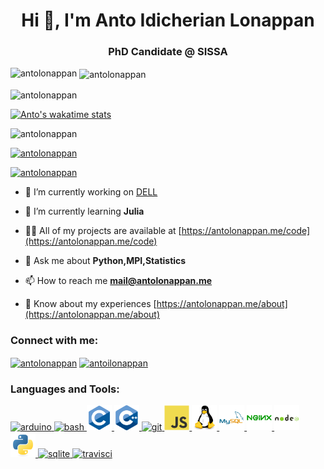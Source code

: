 
<h1 align="center">Hi 👋, I'm Anto Idicherian Lonappan</h1>
<h3 align="center">PhD Candidate @ SISSA</h3>
<p><img align="left" src="https://github-readme-stats.vercel.app/api/top-langs?username=antolonappan&show_icons=true&locale=en&layout=compact&hide=jupyter%20notebook" alt="antolonappan" /></p>

<p>&nbsp;<img align="center" src="https://github-readme-stats.vercel.app/api?username=antolonappan&show_icons=true&locale=en" alt="antolonappan" /></p>

<p><img align="center" src="https://github-readme-streak-stats.herokuapp.com/?user=antolonappan&" alt="antolonappan" /></p>

[![Anto's wakatime stats](https://github-readme-stats.vercel.app/api/wakatime?username=antolonappan)](https://wakatime.com/@antolonappan)


<p align="left"> <img src="https://komarev.com/ghpvc/?username=antolonappan&label=Profile%20views&color=0e75b6&style=flat" alt="antolonappan" /> </p>

<p align="left"> <a href="https://github.com/ryo-ma/github-profile-trophy"><img src="https://github-profile-trophy.vercel.app/?username=antolonappan" alt="antolonappan" /></a> </p>

<p align="left"> <a href="https://twitter.com/antolonappan" target="blank"><img src="https://img.shields.io/twitter/follow/antolonappan?logo=twitter&style=for-the-badge" alt="antolonappan" /></a> </p>

- 🔭 I’m currently working on [DELL](https://github.com/antolonappan/dell)

- 🌱 I’m currently learning **Julia**

- 👨‍💻 All of my projects are available at [https://antolonappan.me/code](https://antolonappan.me/code)

- 💬 Ask me about **Python,MPI,Statistics**

- 📫 How to reach me **mail@antolonappan.me**

- 📄 Know about my experiences [https://antolonappan.me/about](https://antolonappan.me/about)

<h3 align="left">Connect with me:</h3>
<p align="left">
<a href="https://twitter.com/antolonappan" target="blank"><img align="center" src="https://raw.githubusercontent.com/rahuldkjain/github-profile-readme-generator/master/src/images/icons/Social/twitter.svg" alt="antolonappan" height="30" width="40" /></a>
<a href="https://linkedin.com/in/antoilonappan" target="blank"><img align="center" src="https://raw.githubusercontent.com/rahuldkjain/github-profile-readme-generator/master/src/images/icons/Social/linked-in-alt.svg" alt="antoilonappan" height="30" width="40" /></a>
</p>

<h3 align="left">Languages and Tools:</h3>
<p align="left"> <a href="https://www.arduino.cc/" target="_blank" rel="noreferrer"> <img src="https://cdn.worldvectorlogo.com/logos/arduino-1.svg" alt="arduino" width="40" height="40"/> </a> <a href="https://www.gnu.org/software/bash/" target="_blank" rel="noreferrer"> <img src="https://www.vectorlogo.zone/logos/gnu_bash/gnu_bash-icon.svg" alt="bash" width="40" height="40"/> </a> <a href="https://www.cprogramming.com/" target="_blank" rel="noreferrer"> <img src="https://raw.githubusercontent.com/devicons/devicon/master/icons/c/c-original.svg" alt="c" width="40" height="40"/> </a> <a href="https://www.w3schools.com/cpp/" target="_blank" rel="noreferrer"> <img src="https://raw.githubusercontent.com/devicons/devicon/master/icons/cplusplus/cplusplus-original.svg" alt="cplusplus" width="40" height="40"/> </a> <a href="https://git-scm.com/" target="_blank" rel="noreferrer"> <img src="https://www.vectorlogo.zone/logos/git-scm/git-scm-icon.svg" alt="git" width="40" height="40"/> </a> <a href="https://developer.mozilla.org/en-US/docs/Web/JavaScript" target="_blank" rel="noreferrer"> <img src="https://raw.githubusercontent.com/devicons/devicon/master/icons/javascript/javascript-original.svg" alt="javascript" width="40" height="40"/> </a> <a href="https://www.linux.org/" target="_blank" rel="noreferrer"> <img src="https://raw.githubusercontent.com/devicons/devicon/master/icons/linux/linux-original.svg" alt="linux" width="40" height="40"/> </a> <a href="https://www.mysql.com/" target="_blank" rel="noreferrer"> <img src="https://raw.githubusercontent.com/devicons/devicon/master/icons/mysql/mysql-original-wordmark.svg" alt="mysql" width="40" height="40"/> </a> <a href="https://www.nginx.com" target="_blank" rel="noreferrer"> <img src="https://raw.githubusercontent.com/devicons/devicon/master/icons/nginx/nginx-original.svg" alt="nginx" width="40" height="40"/> </a> <a href="https://nodejs.org" target="_blank" rel="noreferrer"> <img src="https://raw.githubusercontent.com/devicons/devicon/master/icons/nodejs/nodejs-original-wordmark.svg" alt="nodejs" width="40" height="40"/> </a> <a href="https://www.python.org" target="_blank" rel="noreferrer"> <img src="https://raw.githubusercontent.com/devicons/devicon/master/icons/python/python-original.svg" alt="python" width="40" height="40"/> </a> <a href="https://www.sqlite.org/" target="_blank" rel="noreferrer"> <img src="https://www.vectorlogo.zone/logos/sqlite/sqlite-icon.svg" alt="sqlite" width="40" height="40"/> </a> <a href="https://travis-ci.org" target="_blank" rel="noreferrer"> <img src="https://www.vectorlogo.zone/logos/travis-ci/travis-ci-icon.svg" alt="travisci" width="40" height="40"/> </a> </p>

